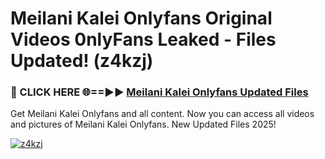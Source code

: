 # Meilani Kalei Onlyfans Original Videos 0nlyFans Leaked - Files Updated! (z4kzj)

<h3>🔴 CLICK HERE 🌐==►► <a href="https://tinyurl.com/4seja8ks" rel="nofollow">Meilani Kalei Onlyfans Updated Files</a></h3>

Get Meilani Kalei Onlyfans and all content. Now you can access all videos and pictures of Meilani Kalei Onlyfans. New Updated Files 2025!

[![z4kzj](https://i.imgur.com/EWjZXRe.gif)](https://tinyurl.com/4seja8ks)
